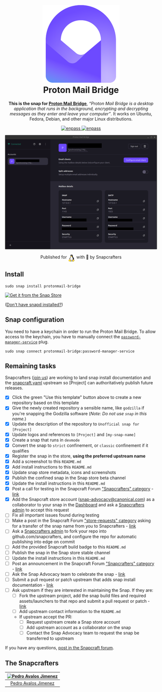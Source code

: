 <h1 align="center">
  <img src="./snap/gui/protonmail-bridge.svg" alt="protonmail-bridge" width="256px">
  <br />
  Proton Mail Bridge
</h1>

<p align="center"><b>This is the snap for <a href="https://proton.me/mail/bridge">Proton Mail Bridge</a></b>,
<i>“Proton Mail Bridge is a desktop application that runs in the background,
encrypting and decrypting messages as they enter and leave your computer”</i>.
It works on Ubuntu, Fedora, Debian, and other major Linux distributions.</p>

<p align="center">
<a href="https://snapcraft.io/protonmail-bridge">
  <img alt="enpass" src="https://snapcraft.io/protonmail-bridge/badge.svg" />
</a>
<a href="https://snapcraft.io/protonmail-bridge">
  <img alt="enpass" src="https://snapcraft.io/protonmail-bridge/trending.svg?name=0" />
</a>
</p>

![protonmail-bridge](screenshot.png?raw=true "protonmail-bridge")

<p align="center">Published for <img src="https://raw.githubusercontent.com/anythingcodes/slack-emoji-for-techies/gh-pages/emoji/tux.png" align="top" width="24" /> with 💝 by Snapcrafters</p>

## Install

```shell
sudo snap install protonmail-bridge
```

[![Get it from the Snap Store](https://snapcraft.io/static/images/badges/en/snap-store-white.svg)](https://snapcraft.io/protonmail-bridge)

([Don't have snapd installed?](https://snapcraft.io/docs/core/install))

## Snap configuration

You need to have a keychain in order to run the Proton Mail Bridge. To allow
access to the keychain, you have to manually connect the
[`password-manager-service`](https://snapcraft.io/docs/password-manager-service-interface)
plug.

```shell
sudo snap connect protonmail-bridge:password-manager-service
```

## Remaining tasks

Snapcrafters ([join us](https://forum.snapcraft.io/t/snapcrafters-reboot/24625)) are working to land snap install documentation and the [snapcraft.yaml](https://github.com/snapcrafters/fork-and-rename-me/blob/master/snap/snapcraft.yaml) upstream so [Project] can authoritatively publish future releases.

  - [x] Click the green "Use this template" button above to create a new repository based on this template
  - [X] Give the newly created repository a sensible name, like `godzilla` if you're snapping the Godzilla software (*Note: Do not use `snap` in this name.*)
  - [X] Update the description of the repository to `Unofficial snap for [Project]`
  - [X] Update logos and references to `[Project]` and `[my-snap-name]`
  - [X] Create a snap that runs in `devmode`
  - [X] Convert the snap to `strict` confinement, or `classic` confinement if it qualifies
  - [X] Register the snap in the store, **using the preferred upstream name**
  - [X] Add a screenshot to this `README.md`
  - [X] Add install instructions to this `README.md`
  - [x] Update snap store metadata, icons and screenshots
  - [X] Publish the confined snap in the Snap store beta channel
  - [X] Update the install instructions in this `README.md`
  - [X] Post a call for testing in the Snapcraft Forum ["Snapcrafters" category](https://forum.snapcraft.io/c/snapcrafters/23) - [link](https://forum.snapcraft.io/t/call-for-testing-protonmail-bridge/43421?u=pedro-avalos)
  - [X] Add the Snapcraft store account (snap-advocacy@canonical.com) as a collaborator to your snap in the [Dashboard](https://dashboard.snapcraft.io) and ask a [Snapcrafters admin](https://github.com/orgs/snapcrafters/people?query=%20role%3Aowner) to accept this request
  - [ ] Fix all important issues found during testing
  - [ ] Make a post in the Snapcraft Forum ["store-requests" category](https://forum.snapcraft.io/c/store-requests/19) asking for a transfer of the snap name from you to Snapcrafters - [link]()
  - [ ] Ask a [Snapcrafters admin](https://github.com/orgs/snapcrafters/people?query=%20role%3Aowner) to fork your repo into github.com/snapcrafters, and configure the repo for automatic publishing into edge on commit
  - [ ] Add the provided Snapcraft build badge to this `README.md`
  - [ ] Publish the snap in the Snap store stable channel
  - [ ] Update the install instructions in this `README.md`
  - [ ] Post an announcement in the Snapcraft Forum ["Snapcrafters" category](https://forum.snapcraft.io/c/snapcrafters/23) - [link]()
  - [ ] Ask the Snap Advocacy team to celebrate the snap - [link]()
  - [ ] Submit a pull request or patch upstream that adds snap install documentation - [link]()
  - [ ] Ask upstream if they are interested in maintaining the Snap. If they are:
    - [ ] Fork the upstream project, add the snap build files and required assets/launchers to that repo and submit a pull request or patch - [link]()
    - [ ] Add upstream contact information to the `README.md`
    - If upstream accept the PR:
      - [ ] Request upstream create a Snap store account
      - [ ] Add upstream account as a collaborator on the snap
      - [ ] Contact the Snap Advocacy team to request the snap be transferred to upstream

If you have any questions, [post in the Snapcraft forum](https://forum.snapcraft.io).

## The Snapcrafters

| [![Pedro Avalos Jimenez](https://gravatar.com/avatar/99d80a655179643de6d2b8eccad0b12a16b21d778a5c2676ed9ab7dcaa0d889c/?s=128)](https://github.com/pedro-avalos/) |
| :---: |
| [Pedro Avalos Jimenez](https://github.com/pedro-avalos/) |

<!-- Uncomment and modify this when you have upstream contacts
## Upstream

| [![Upstream Name](https://gravatar.com/avatar/bc0bced65e963eb5c3a16cab8b004431?s=128)](https://github.com/upstreamname) |
| :---: |
| [Upstream Name](https://github.com/upstreamname) |
-->
